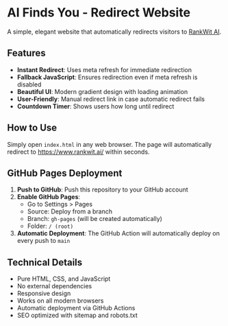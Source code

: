 # AI Finds You - Redirect Website

A simple, elegant website that automatically redirects visitors to [RankWit AI](https://www.rankwit.ai/).

## Features

- **Instant Redirect**: Uses meta refresh for immediate redirection
- **Fallback JavaScript**: Ensures redirection even if meta refresh is disabled
- **Beautiful UI**: Modern gradient design with loading animation
- **User-Friendly**: Manual redirect link in case automatic redirect fails
- **Countdown Timer**: Shows users how long until redirect

## How to Use

Simply open `index.html` in any web browser. The page will automatically redirect to https://www.rankwit.ai/ within seconds.

## GitHub Pages Deployment

1. **Push to GitHub**: Push this repository to your GitHub account
2. **Enable GitHub Pages**: 
   - Go to Settings > Pages
   - Source: Deploy from a branch
   - Branch: `gh-pages` (will be created automatically)
   - Folder: `/ (root)`
3. **Automatic Deployment**: The GitHub Action will automatically deploy on every push to `main`

## Technical Details

- Pure HTML, CSS, and JavaScript
- No external dependencies
- Responsive design
- Works on all modern browsers
- Automatic deployment via GitHub Actions
- SEO optimized with sitemap and robots.txt
